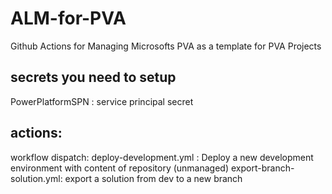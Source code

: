# ALM-for-PVA
Github Actions for Managing Microsofts PVA as a template for PVA Projects

## secrets you need to setup 
PowerPlatformSPN : service principal secret

## actions:
workflow dispatch:
deploy-development.yml :  Deploy a new development environment with content of repository (unmanaged)
export-branch-solution.yml: export a solution from dev to a new branch
